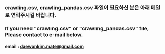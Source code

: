 ### crawling.csv, crawling_pandas.csv 파일이 필요하신 분은 아래 메일로 연락주시길 바랍니다.

### If you need "crawling.csv" or "crawling_pandas.csv" file, Please contact to e-mail below.

#### email : daewonkim.mate@gmail.com
